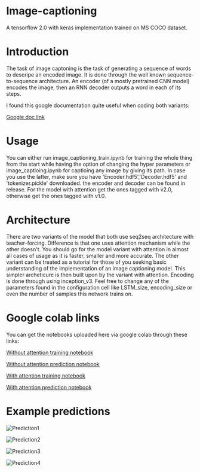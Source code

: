 # Image-captioning
A tensorflow 2.0 with keras implementation trained on MS COCO dataset.


# Introduction
The task of image captoning is the task of generating a sequence of words to descripe an encoded image.
It is done through the well known sequence-to-sequence architecture.
An encoder (of a mostly pretrained CNN model) encodes the image, then an RNN decoder outputs a word in each of its steps.

I found this google documentation quite useful when coding both variants:

[Google doc link](https://www.tensorflow.org/tutorials/text/image_captioning)



# Usage
You can either run image_captioning_train.ipynb for training the whole thing from the start while having the option of changing the hyper parameters or image_captioing.ipynb for captioing any image by giving its path.
In case you use the latter, make sure you have 'Encoder.hdf5','Decoder.hdf5' and 'tokenizer.pickle' downloaded. 
the encoder and decoder can be found in release.
For the model with attention get the ones tagged with v2.0, otherwise get the ones tagged with v1.0.


# Architecture
There are two variants of the model that both use seq2seq architecture with teacher-forcing.
Difference is that one uses attention mechanism while the other doesn't.
You should go for the model variant with attention in almost all cases of usage as it is faster, smaller and more accurate.
The other variant can be treated as a tutorial for those of you seeking basic understanding of the implementation of an image captioning model. This simpler archeticure is then built upon by the variant with attention.
Encoding is done through using inception_v3.
Feel free to change any of the parameters found in the configuration cell like LSTM_size, encoding_size or even the number of samples this network trains on.

# Google colab links
You can get the notebooks uploaded here via google colab through these links:

[Without attention training notebook](https://colab.research.google.com/drive/1VRQO7_r18a5rK68huvwKgNQOEGlzz3lm?usp=sharing)

[Without attention prediction notebook](https://colab.research.google.com/drive/1OQEMKfT5BrTJpOwu__2u_tmNs8ADeQ6v?usp=sharing)

[With attention training notebook](https://colab.research.google.com/drive/1Lz1vUFu2sx2AYWHJLSMwiG0V_ztdqEV2?usp=sharing)

[With attention prediction notebook](https://colab.research.google.com/drive/1KcpU8vEw7Sozu-SBGAgULaNgAFZYDzkh?usp=sharing)

# Example predictions
![Prediction1](https://scontent.fcai1-2.fna.fbcdn.net/v/t1.15752-9/96286228_934101440372416_1710498101753544704_n.png?_nc_cat=100&_nc_sid=b96e70&_nc_ohc=v68QTdYdXxQAX_N0Mrt&_nc_ht=scontent.fcai1-2.fna&oh=d10c6903515d3e2539f903b2b1d4422d&oe=5EDD55AE)

![Prediction2](https://scontent.fcai1-2.fna.fbcdn.net/v/t1.15752-9/96266982_1181915348810137_520784176417341440_n.png?_nc_cat=102&_nc_sid=b96e70&_nc_ohc=YrZuEwnnEggAX-0IU7r&_nc_ht=scontent.fcai1-2.fna&oh=b74967c640a0bac85ac158464e186f4f&oe=5EDCEE2A)

![Prediction3](https://scontent.fcai1-2.fna.fbcdn.net/v/t1.15752-9/96392008_167857181290825_8070821355429298176_n.png?_nc_cat=103&_nc_sid=b96e70&_nc_ohc=XGWgpK512-4AX_fL2BW&_nc_ht=scontent.fcai1-2.fna&oh=54799acaf57e58c650a89a14a02f9d24&oe=5EDE45C8)


![Prediction4](https://scontent.fcai1-2.fna.fbcdn.net/v/t1.15752-9/96498039_2870854853005986_2413426455305256960_n.png?_nc_cat=106&_nc_sid=b96e70&_nc_ohc=RJCYRIdOLoAAX8rvjE4&_nc_ht=scontent.fcai1-2.fna&oh=7bb1ad4928a6a0a535e8b2836dfaa1a3&oe=5EDE868B)
